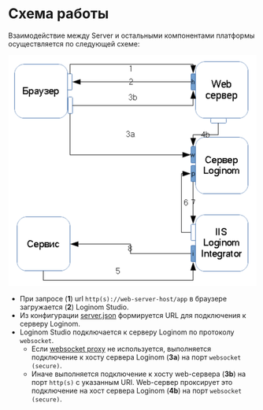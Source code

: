 # Схема работы

Взаимодействие между Server и остальными компонентами платформы осуществляется по следующей схеме:

![](../images/lg-scheme.svg)

* При запросе (**1**) url `http(s)://web-server-host/app` в браузере загружается (**2**) Loginom Studio.
* Из конфигурации [server.json](../studio/config.md) формируется URL для подключения к серверу Loginom.
* Loginom Studio подключается к серверу Loginom по протоколу `websocket`.
  * Если [websocket proxy](./definitions.md#websocket-proxy) не используется, выполняется подключение к хосту сервера Loginom (**3a**) на порт `websocket (secure)`.
  * Иначе выполняется подключение к хосту web-сервера (**3b**) на порт `http(s)` с указанным URI. Web-сервер проксирует это подключение на хост сервера Loginom (**4b**) на порт `websocket (secure)`.
